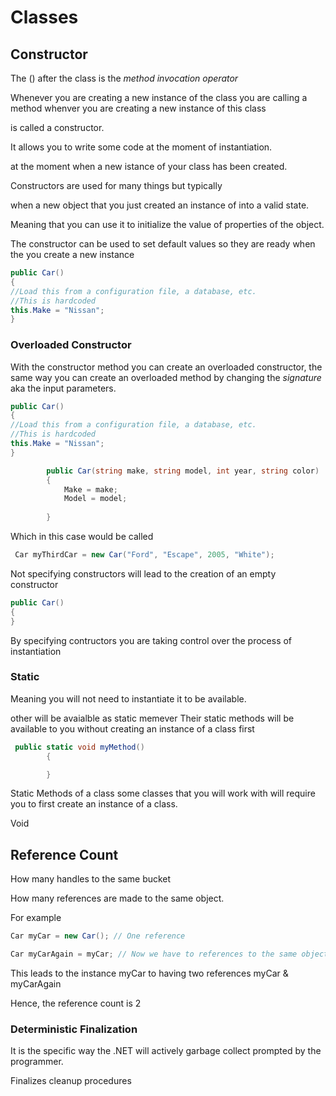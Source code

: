 # Classes
## Constructor

The () after the class is the *method invocation operator*

Whenever you are creating a new instance of the class you are 
calling a method whenver you are creating a new instance of this class

is called a constructor. 

It allows you to write some code at the moment of instantiation.

at the moment when a new istance of your class has been created.

Constructors are used for many things but typically

when a new object that you just created an instance of into a valid state.

Meaning that you can use it to initialize the value of properties of the object.

The constructor can be used to set default values so they are ready when the you create a new instance 

```C#
public Car()
{
//Load this from a configuration file, a database, etc.
//This is hardcoded
this.Make = "Nissan";
}
```

### Overloaded Constructor

With the constructor method you can create an overloaded constructor, the same way you can create an overloaded method by changing the _signature_ aka the input parameters.

```C#
public Car()
{
//Load this from a configuration file, a database, etc.
//This is hardcoded
this.Make = "Nissan";
}

        public Car(string make, string model, int year, string color)
        {
            Make = make;
            Model = model;
             
        }

```

Which in this case would be called

```C#
 Car myThirdCar = new Car("Ford", "Escape", 2005, "White");
```

Not specifying constructors will lead to the creation of an empty constructor
```C#
public Car()
{
}
```
By specifying contructors you are taking control over the process of instantiation


### Static 
Meaning you will not need to instantiate it to be available.

other will be avaialble as static memever
Their static methods will be available to you without creating an instance of a class first

```C#
 public static void myMethod()
        {

        }
```

Static Methods of a class
some classes that you will work with will require you to first create an instance of a class.



Void


## Reference Count

How many handles to the same bucket

How many references are made to the same object.

For example 

```C#
Car myCar = new Car(); // One reference

Car myCarAgain = myCar; // Now we have to references to the same object

```
This leads to the instance myCar to having two references myCar & myCarAgain

Hence, the reference count is 2

### Deterministic Finalization

It is the specific way the .NET will actively garbage collect prompted by the programmer.

Finalizes cleanup procedures
